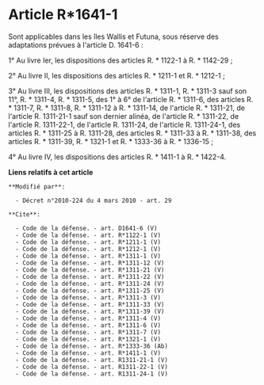 # Article R*1641-1

Sont applicables dans les îles Wallis et Futuna, sous réserve des adaptations prévues à l'article D. 1641-6 : 

1° Au livre Ier, les dispositions des articles R. * 1122-1 à R. * 1142-29 ; 

2° Au livre II, les dispositions des articles R. * 1211-1 et R. * 1212-1 ; 

3° Au livre III, les dispositions des articles R. * 1311-1, R. * 1311-3 sauf son 11°, R. * 1311-4, R. * 1311-5, des 1° à 6°
de l'article R. * 1311-6, des articles R. * 1311-7, R. * 1311-8, R. * 1311-12 à R. * 1311-14, de l'article R. * 1311-21, de
l'article R. 1311-21-1 sauf son dernier alinéa, de l'article R. * 1311-22, de l'article R. 1311-22-1, de l'article R.
1311-24, de l'article R. 1311-24-1, des articles R. * 1311-25 à R. 1311-28, des articles R. * 1311-33 à R. * 1311-38, des
articles R. * 1311-39, R. * 1321-1 et R. * 1333-36 à R. * 1336-15 ; 

4° Au livre IV, les dispositions des articles R. * 1411-1 à R. * 1422-4.

**Liens relatifs à cet article**

	**Modifié par**:

	  - Décret n°2010-224 du 4 mars 2010 - art. 29

	**Cite**:

	  - Code de la défense. - art. D1641-6 (V)
	  - Code de la défense. - art. R*1122-1 (V)
	  - Code de la défense. - art. R*1211-1 (V)
	  - Code de la défense. - art. R*1212-1 (V)
	  - Code de la défense. - art. R*1311-1 (V)
	  - Code de la défense. - art. R*1311-12 (V)
	  - Code de la défense. - art. R*1311-21 (V)
	  - Code de la défense. - art. R*1311-22 (V)
	  - Code de la défense. - art. R*1311-24 (V)
	  - Code de la défense. - art. R*1311-25 (V)
	  - Code de la défense. - art. R*1311-3 (V)
	  - Code de la défense. - art. R*1311-33 (V)
	  - Code de la défense. - art. R*1311-39 (V)
	  - Code de la défense. - art. R*1311-4 (V)
	  - Code de la défense. - art. R*1311-6 (V)
	  - Code de la défense. - art. R*1311-7 (V)
	  - Code de la défense. - art. R*1321-1 (V)
	  - Code de la défense. - art. R*1333-36 (Ab)
	  - Code de la défense. - art. R*1411-1 (V)
	  - Code de la défense. - art. R1311-21-1 (V)
	  - Code de la défense. - art. R1311-22-1 (V)
	  - Code de la défense. - art. R1311-24-1 (V)
